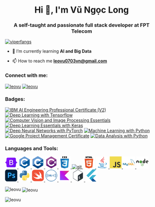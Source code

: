 <h1 align="center">Hi 👋, I'm Vũ Ngọc Long</h1>
<h3 align="center">A self-taught and passionate full stack developer at FPT Telecom</h3>

<p align="left"> <a href="https://github.com/ryo-ma/github-profile-trophy"><img src="https://github-profile-trophy.vercel.app/?username=leovu" alt="viperfangs" /></a> </p>

- 🌱 I’m currently learning **AI and Big Data**

- 📫 How to reach me **leovu0703vn@gmail.com**

<h3 align="left">Connect with me:</h3>
<p align="left">
<a href="https://www.facebook.com/long.n.vu.9/" target="blank"><img align="center" src="https://raw.githubusercontent.com/rahuldkjain/github-profile-readme-generator/master/src/images/icons/Social/facebook.svg" alt="leovu" height="30" width="40" /></a>
<a href="https://www.linkedin.com/in/v%C5%A9-ng%E1%BB%8Dc-long-379303173/" target="blank"><img align="center" src="https://raw.githubusercontent.com/rahuldkjain/github-profile-readme-generator/master/src/images/icons/Social/linked-in-alt.svg" alt="leovu" height="30" width="40" /></a>
</p>

<h3 align="left">Badges:</h3>

<!--START_SECTION:badges-->
[![IBM AI Engineering Professional Certificate (V2)](https://images.credly.com/size/100x100/images/5d33407f-063c-41e1-ab97-79603bd33095/Professional_Certificate_-_AI_Engineering.png)](http://www.credly.com/badges/1fee3221-2b2c-41bb-bb3b-fc2e6e81c061 "IBM AI Engineering Professional Certificate (V2)")
[![Deep Learning with Tensorflow](https://images.credly.com/size/100x100/images/61d40b7e-46df-4f8a-ac27-cb8520d8c15e/image.png)](http://www.credly.com/badges/029e55fe-1a94-4674-842b-58086002ff10 "Deep Learning with Tensorflow")
[![Computer Vision and Image Processing Essentials](https://images.credly.com/size/100x100/images/030dff43-c0f1-4328-83d3-31e3124ca068/image.png)](http://www.credly.com/badges/e6e81fb0-ed1d-4852-83d6-ef3438c94ad3 "Computer Vision and Image Processing Essentials")
[![Deep Learning Essentials with Keras](https://images.credly.com/size/100x100/images/91de936a-1322-446d-9ea6-949d78c57428/image.png)](http://www.credly.com/badges/5b6ad011-2113-49a6-b283-3097fecd1eb6 "Deep Learning Essentials with Keras")
[![Deep Neural Networks with PyTorch](https://images.credly.com/size/100x100/images/3551a56d-e006-4e63-be6d-6842d2d53cfa/image.png)](http://www.credly.com/badges/b5b1bd5b-5bff-4732-bc61-49e6d386cc4e "Deep Neural Networks with PyTorch")
[![Machine Learning with Python](https://images.credly.com/size/100x100/images/f283df3d-1780-4c2d-947d-fc80eae0953b/image.png)](http://www.credly.com/badges/5ccdadfc-245b-4cb8-aa37-90bdd411baed "Machine Learning with Python")
[![Google Project Management Certificate](https://images.credly.com/size/100x100/images/771cff46-3573-4d12-bfd8-528745f00957/GCC_badge_PGM_1000x1000.png)](http://www.credly.com/badges/a4dc9c6e-0d08-4c9c-9617-6e0f7d77bbb6 "Google Project Management Certificate")
[![Data Analysis with Python](https://images.credly.com/size/100x100/images/950038fc-2519-4f79-8827-f71caf0f5095/image.png)](http://www.credly.com/badges/bf101914-f2fa-4f94-8c55-2523bf24f07e "Data Analysis with Python")
<!--END_SECTION:badges-->

<h3 align="left">Languages and Tools:</h3>

<p align="left">
    <a href="https://getbootstrap.com" target="_blank" rel="noreferrer"> <img src="https://raw.githubusercontent.com/devicons/devicon/master/icons/bootstrap/bootstrap-original.svg" alt="bootstrap" width="40" height="40" /> </a>
    <a href="https://www.cprogramming.com/" target="_blank" rel="noreferrer"> <img src="https://raw.githubusercontent.com/devicons/devicon/master/icons/c/c-original.svg" alt="c" width="40" height="40" /> </a>
    <a href="https://www.w3schools.com/cpp/" target="_blank" rel="noreferrer"> <img src="https://raw.githubusercontent.com/devicons/devicon/master/icons/cplusplus/cplusplus-original.svg" alt="cplusplus" width="40" height="40" /> </a>
    <a href="https://www.w3schools.com/cs/" target="_blank" rel="noreferrer"> <img src="https://raw.githubusercontent.com/devicons/devicon/master/icons/csharp/csharp-original.svg" alt="csharp" width="40" height="40" /> </a>
    <a href="https://www.w3schools.com/css/" target="_blank" rel="noreferrer"> <img src="https://raw.githubusercontent.com/devicons/devicon/master/icons/css3/css3-original-wordmark.svg" alt="css3" width="40" height="40" /> </a>
    <a href="https://git-scm.com/" target="_blank" rel="noreferrer"> <img src="https://www.vectorlogo.zone/logos/git-scm/git-scm-icon.svg" alt="git" width="40" height="40" /> </a>
    <a href="https://www.w3.org/html/" target="_blank" rel="noreferrer"> <img src="https://raw.githubusercontent.com/devicons/devicon/master/icons/html5/html5-original-wordmark.svg" alt="html5" width="40" height="40" /> </a>
    <a href="https://www.java.com" target="_blank" rel="noreferrer"> <img src="https://raw.githubusercontent.com/devicons/devicon/master/icons/java/java-original.svg" alt="java" width="40" height="40" /> </a>
    <a href="https://developer.mozilla.org/en-US/docs/Web/JavaScript" target="_blank" rel="noreferrer"> <img src="https://raw.githubusercontent.com/devicons/devicon/master/icons/javascript/javascript-original.svg" alt="javascript" width="40" height="40" /> </a>
    <a href="https://www.mysql.com/" target="_blank" rel="noreferrer"> <img src="https://raw.githubusercontent.com/devicons/devicon/master/icons/mysql/mysql-original-wordmark.svg" alt="mysql" width="40" height="40" /> </a>
    <a href="https://nodejs.org" target="_blank" rel="noreferrer"> <img src="https://raw.githubusercontent.com/devicons/devicon/master/icons/nodejs/nodejs-original-wordmark.svg" alt="nodejs" width="40" height="40" /> </a>
    <a href="https://www.photoshop.com/en" target="_blank" rel="noreferrer"> <img src="https://raw.githubusercontent.com/devicons/devicon/master/icons/photoshop/photoshop-original.svg" alt="photoshop" width="40" height="40" /> </a>
    <a href="https://www.python.org" target="_blank" rel="noreferrer"> <img src="https://raw.githubusercontent.com/devicons/devicon/master/icons/python/python-original.svg" alt="python" width="40" height="40" /> </a>
    <a href="https://www.swift.org" target="_blank" rel="noreferrer"> <img src="https://raw.githubusercontent.com/devicons/devicon/master/icons/swift/swift-original.svg" alt="swift" width="40" height="40" /> </a>
    <a href="https://developer.apple.com/library/archive/documentation/Cocoa/Conceptual/ObjectiveC/Introduction/introObjectiveC.html" target="_blank" rel="noreferrer"> <img src="https://raw.githubusercontent.com/devicons/devicon/master/icons/objectivec/objectivec-plain.svg" alt="objectivec" width="40" height="40" /> </a>
    <a href="https://kotlinlang.org/" target="_blank" rel="noreferrer"> <img src="https://raw.githubusercontent.com/devicons/devicon/master/icons/kotlin/kotlin-original.svg" alt="kotlin" width="40" height="40" /> </a>
    <a href="https://www.gnu.org/software/bash/" target="_blank" rel="noreferrer"> <img src="https://raw.githubusercontent.com/devicons/devicon/master/icons/bash/bash-original.svg" alt="bash" width="40" height="40"/> </a>
    <a href="https://flutter.dev/" target="_blank" rel="noreferrer"> <img src="https://raw.githubusercontent.com/devicons/devicon/master/icons/flutter/flutter-original.svg" alt="flutter" width="40" height="40"/> </a>
</p>

<p><img align="left" src="https://github-readme-stats.vercel.app/api/top-langs?username=leovu&show_icons=true&locale=en&layout=compact" alt="leovu" /></p>

<p>&nbsp;<img align="center" src="https://github-readme-stats.vercel.app/api?username=leovu&show_icons=true&locale=en" alt="leovu" /></p>

<p><img align="center" src="https://github-readme-streak-stats.herokuapp.com/?user=leovu&" alt="leovu" /></p>
